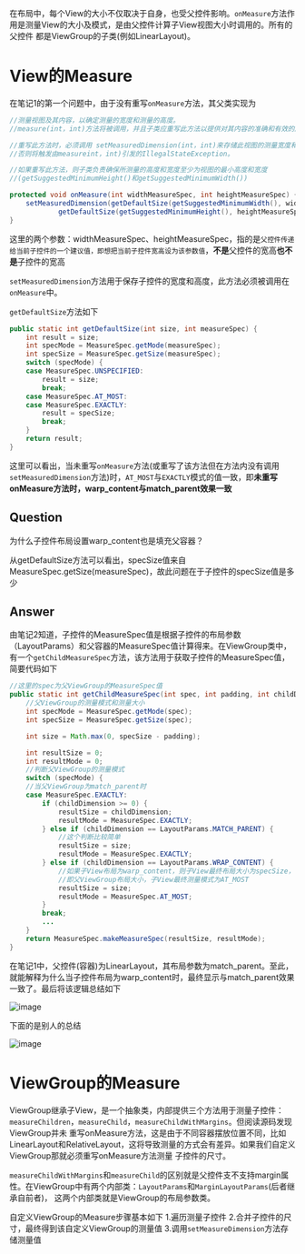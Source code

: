 在布局中，每个View的大小不仅取决于自身，也受父控件影响。`onMeasure`方法作用是测量View的大小及模式，是由父控件计算子View视图大小时调用的。所有的父控件
都是ViewGroup的子类(例如LinearLayout)。

# View的Measure
在笔记1的第一个问题中，由于没有重写`onMeasure`方法，其父类实现为
```java
//测量视图及其内容，以确定测量的宽度和测量的高度。 
//measure(int，int)方法将被调用，并且子类应重写此方法以提供对其内容的准确和有效的度量。

//重写此方法时，必须调用 setMeasuredDimension(int，int)来存储此视图的测量宽度和高度。 
//否则将触发由measureint，int)引发的IllegalStateException。

//如果重写此方法，则子类负责确保所测量的高度和宽度至少为视图的最小高度和宽度
//(getSuggestedMinimumHeight()和getSuggestedMinimumWidth())

protected void onMeasure(int widthMeasureSpec, int heightMeasureSpec) {
    setMeasuredDimension(getDefaultSize(getSuggestedMinimumWidth(), widthMeasureSpec),
            getDefaultSize(getSuggestedMinimumHeight(), heightMeasureSpec));
}
```
这里的两个参数：widthMeasureSpec、heightMeasureSpec，指的是`父控件传递给当前子控件的一个建议值，即想把当前子控件宽高设为该参数值`，**不是**父控件的宽高**也不是**子控件的宽高

`setMeasuredDimension`方法用于保存子控件的宽度和高度，此方法必须被调用在`onMeasure`中。

`getDefaultSize`方法如下
```java
public static int getDefaultSize(int size, int measureSpec) {
    int result = size;
    int specMode = MeasureSpec.getMode(measureSpec);
    int specSize = MeasureSpec.getSize(measureSpec);
    switch (specMode) {
    case MeasureSpec.UNSPECIFIED:
        result = size;
        break;
    case MeasureSpec.AT_MOST:
    case MeasureSpec.EXACTLY:
        result = specSize;
        break;
    }
    return result;
}
```
这里可以看出，当未重写`onMeasure`方法(或重写了该方法但在方法内没有调用`setMeasuredDimension`方法)时，`AT_MOST`与`EXACTLY`模式的值一致，即**未重写onMeasure方法时，warp_content与match_parent效果一致**

## Question
为什么子控件布局设置warp_content也是填充父容器？

从getDefaultSize方法可以看出，specSize值来自MeasureSpec.getSize(measureSpec)，故此问题在于子控件的specSize值是多少

## Answer
由笔记2知道，子控件的MeasureSpec值是根据子控件的布局参数（LayoutParams）和父容器的MeasureSpec值计算得来。在ViewGroup类中，有一个`getChildMeasureSpec`方法，该方法用于获取子控件的MeasureSpec值，简要代码如下
```java
//这里的spec为父ViewGroup的MeasureSpec值
public static int getChildMeasureSpec(int spec, int padding, int childDimension) {
    //父ViewGroup的测量模式和测量大小
    int specMode = MeasureSpec.getMode(spec);
    int specSize = MeasureSpec.getSize(spec);

    int size = Math.max(0, specSize - padding);

    int resultSize = 0;
    int resultMode = 0;
    //判断父ViewGroup的测量模式
    switch (specMode) {
    //当父ViewGroup为match_parent时
    case MeasureSpec.EXACTLY:
        if (childDimension >= 0) {
            resultSize = childDimension;
            resultMode = MeasureSpec.EXACTLY;
        } else if (childDimension == LayoutParams.MATCH_PARENT) {
            //这个判断比较简单
            resultSize = size;
            resultMode = MeasureSpec.EXACTLY;
        } else if (childDimension == LayoutParams.WRAP_CONTENT) {
            //如果子View布局为warp_content，则子View最终布局大小为specSize，
            //即父ViewGroup布局大小，子View最终测量模式为AT_MOST
            resultSize = size;
            resultMode = MeasureSpec.AT_MOST;
        }
        break;
        ...
    }
    return MeasureSpec.makeMeasureSpec(resultSize, resultMode);
}
```
在笔记1中，父控件(容器)为LinearLayout，其布局参数为match_parent。至此，就能解释为什么当子控件布局为warp_content时，最终显示与match_parent效果一致了。最后将该逻辑总结如下

![image](https://img-blog.csdnimg.cn/20200727143647717.png)

下面的是别人的总结

![image](https://upload-images.jianshu.io/upload_images/944365-6088d2d291bbae09.png?imageMogr2/auto-orient/strip|imageView2/2/w/660/format/webp)

# ViewGroup的Measure
ViewGroup继承子View，是一个抽象类，内部提供三个方法用于测量子控件：`measureChildren`，`measureChild`，`measureChildWithMargins`。但阅读源码发现ViewGroup并未
重写onMeasure方法，这是由于不同容器摆放位置不同，比如LinearLayout和RelativeLayout，这将导致测量的方式会有差异。如果我们自定义ViewGroup那就必须重写onMeasure方法测量
子控件的尺寸。

`measureChildWithMargins`和`measureChild`的区别就是父控件支不支持margin属性。在ViewGroup中有两个内部类：`LayoutParams`和`MarginLayoutParams`(后者继承自前者)，
这两个内部类就是ViewGroup的布局参数类。

自定义ViewGroup的Measure步骤基本如下
1.遍历测量子控件
2.合并子控件的尺寸，最终得到该自定义ViewGroup的测量值
3.调用`setMeasureDimension`方法存储测量值
